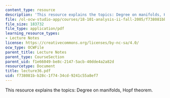 ```yaml
---
content_type: resource
description: 'This resource explains the topics: Degree on manifolds, Hopf theorem.'
file: /ol-ocw-studio-app/courses/18-101-analysis-ii-fall-2005/f738081bb28c1f7434cd9241c55a8ef7_lecture36.pdf
file_size: 183732
file_type: application/pdf
learning_resource_types:
- Lecture Notes
license: https://creativecommons.org/licenses/by-nc-sa/4.0/
ocw_type: OCWFile
parent_title: Lecture Notes
parent_type: CourseSection
parent_uid: f1e66049-be8c-2147-5acb-40dde4a2a82d
resourcetype: Document
title: lecture36.pdf
uid: f738081b-b28c-1f74-34cd-9241c55a8ef7
---
```

This resource explains the topics: Degree on manifolds, Hopf theorem.